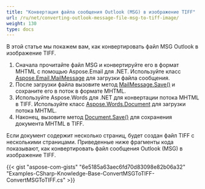 ```yaml
---
title: "Конвертация файла сообщения Outlook (MSG) в изображение TIFF"
url: /ru/net/converting-outlook-message-file-msg-to-tiff-image/
weight: 130
type: docs
---
```



В этой статье мы покажем вам, как конвертировать файл MSG Outlook в изображение TIFF.

1. Сначала прочитайте файл MSG и конвертируйте его в формат MHTML с помощью Aspose.Email для .NET. Используйте класс [Aspose.Email.MailMessage](https://apireference.aspose.com/net/email/aspose.email/mailmessage) для загрузки файла сообщения.
1. После загрузки файла вызовите метод [MailMessage.Save()](https://apireference.aspose.com/net/email/aspose.email/mailmessage/methods/save/index) и сохраните его в поток в формате MHTML.
1. Используйте Aspose.Words для .NET для конвертации потока MHTML в TIFF. Используйте класс [Aspose.Words.Document](https://apireference.aspose.com/net/words/aspose.words/document) для загрузки потока MHTML.
1. Наконец, вызовите метод [Document.Save()](https://apireference.aspose.com/net/words/aspose.words/document/methods/save/index) для сохранения документа MHTML в TIFF.

Если документ содержит несколько страниц, будет создан файл TIFF с несколькими страницами. Приведенные ниже фрагменты кода показывают, как конвертировать файл сообщения Outlook (MSG) в изображение TIFF.



{{< gist "aspose-com-gists" "6e5185a63aec6fd70d83098e82b06a32" "Examples-CSharp-Knowledge-Base-ConvertMSGToTIFF-ConvertMSGToTIFF.cs" >}}